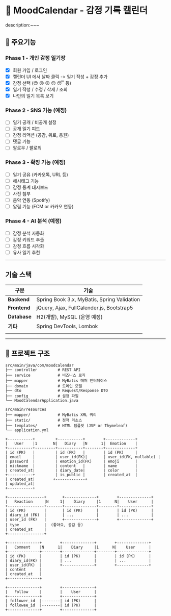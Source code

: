# 📘 MoodCalendar - 감정 기록 캘린더

description:~~~

## 📌 주요기능

### Phase 1 - 개인 감정 일기장
- [X] 회원 가입 / 로그인
- [X] 캘린더 UI 에서 날짜 클릭 -> 일기 작성 + 감정 추가
- [x] 감정 선택 (😊 😢 😡 😐 😴 등)
- [x] 일기 작성 / 수정 / 삭제 / 조회
- [x] 나만의 일기 목록 보기

### Phase 2 - SNS 기능 (예정)
- [ ] 일기 공개 / 비공개 설정
- [ ] 공개 일기 피드
- [ ] 감정 리액션 (공감, 위로, 응원)
- [ ] 댓글 기능
- [ ] 팔로우 / 팔로워

### Phase 3 - 확장 기능 (예정)
- [ ] 일기 공유 (카카오톡, URL 등)
- [ ] 해시태그 기능
- [ ] 감정 통계 대시보드
- [ ] 사진 첨부
- [ ] 음악 연동 (Spotify)
- [ ] 알림 기능 (FCM or 카카오 연동)

### Phase 4 - AI 분석 (예정)
- [ ] 감정 분석 자동화
- [ ] 감정 키워드 추출
- [ ] 감정 흐름 시각화
- [ ] 유사 일기 추천

---

## 기술 스택
| 구분           | 기술                                          |
|--------------|---------------------------------------------|
| **Backend**  | Spring Book 3.x, MyBatis, Spring Validation |
| **Frontend** | jQuery, Ajax, FullCalender.js, Bootstrap5   |
| **Database** | H2(개발), MySQL (운영 예정)                       |
| **기타**       | Spring DevTools, Lombok                     |
|              |                                             

---

## 📂 프로젝트 구조

```plaintext
src/main/java/com/moodcalendar
├── controller         # REST API
├── service            # 비즈니스 로직
├── mapper             # MyBatis 매퍼 인터페이스
├── domain             # 도메인 모델
├── dto                # Request/Response DTO
├── config             # 설정 파일
└── MoodCalendarApplication.java

src/main/resources
├── mapper/            # MyBatis XML 쿼리
├── static/            # 정적 리소스
├── templates/         # HTML 템플릿 (JSP or Thymeleaf)
└── application.yml

```
```
+-----------+         +-----------+        +-------------+
|   User    |1       N|   Diary   |N      1|  Emotion    |
+-----------+---------+-----------+--------+-------------+
| id (PK)   |         | id (PK)   |        | id (PK)     |
| email     |         | user_id(FK)|       | user_id(FK, nullable) |
| password  |         | emotion_id(FK)     | emoji       |
| nickname  |         | content   |        | name        |
| created_at|         | diary_date|        | color       |
+-----------+         | is_public |        | created_at  |
| created_at|        +-------------+
| updated_at|
+-----------+

+----------------+       +--------------+        +--------------+
|   Reaction     |N     1|    Diary     |1      N|    User      |
+----------------+-------+--------------+--------+--------------+
| id (PK)        |       | id (PK)      |        | id (PK)      |
| diary_id (FK)  |       | ...          |        | ...          |
| user_id (FK)   |       +--------------+        +--------------+
| type           |  (좋아요, 공감 등)
| created_at     |
+----------------+

+--------------+        +--------------+        +--------------+
|   Comment    |N      1|    Diary     |1      N|    User      |
+--------------+--------+--------------+--------+--------------+
| id (PK)      |        | id (PK)      |        | id (PK)      |
| diary_id(FK) |        | ...          |        | ...          |
| user_id(FK)  |        +--------------+        +--------------+
| content      |
| created_at   |
+--------------+

+--------------+        +--------------+
|   Follow     |        |    User      |
+--------------+        +--------------+
| follower_id  |--------| id (PK)      |
| followee_id  |--------| id (PK)      |
+--------------+        +--------------+
```